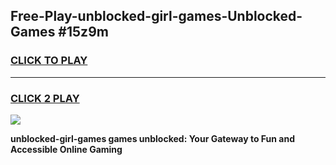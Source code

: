 
## Free-Play-unblocked-girl-games-Unblocked-Games #15z9m
<h3>
<a href="https://news.freeplayer.one?title=unblocked-girl-games&ref=8M">CLICK TO PLAY</a></h3>
<hr>

<h3>
<a href="https://news.freeplayer.one?title=unblocked-girl-games&ref=8M">CLICK 2 PLAY</a>
  
</h3>

<a href="https://news.freeplayer.one?title=unblocked-girl-games&ref=8M"><img src="https://clearcache.store/games.png"></a>


**unblocked-girl-games games unblocked: Your Gateway to Fun and Accessible Online Gaming**
